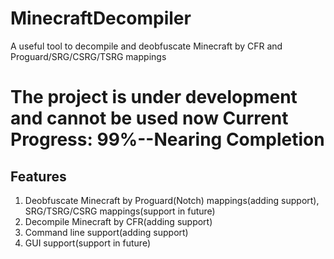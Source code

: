 # MinecraftDecompiler
A useful tool to decompile and deobfuscate Minecraft by CFR and Proguard/SRG/CSRG/TSRG mappings
# The project is under development and cannot be used now         Current Progress: 99%--Nearing Completion
## Features
1. Deobfuscate Minecraft by Proguard(Notch) mappings(adding support), SRG/TSRG/CSRG mappings(support in future)
2. Decompile Minecraft by CFR(adding support)
3. Command line support(adding support)
4. GUI support(support in future)
